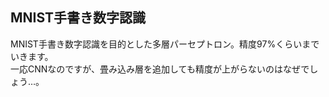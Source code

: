 ## MNIST手書き数字認識

MNIST手書き数字認識を目的とした多層パーセプトロン。精度97%くらいまでいきます。  
一応CNNなのですが、畳み込み層を追加しても精度が上がらないのはなぜでしょう…。